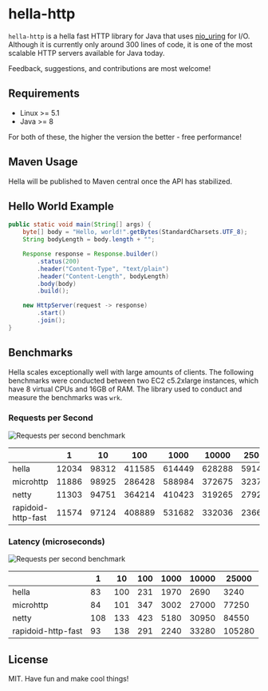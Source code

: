 # hella-http

`hella-http` is a hella fast HTTP library for Java that uses [nio_uring](https://github.com/bbeaupain/nio_uring) for I/O. Although it is currently only around 300 lines of code, it is one of the most scalable HTTP servers available for Java today.

Feedback, suggestions, and contributions are most welcome!

## Requirements
* Linux >= 5.1
* Java >= 8

For both of these, the higher the version the better - free performance!

## Maven Usage

Hella will be published to Maven central once the API has stabilized.

## Hello World Example

```java
public static void main(String[] args) {
    byte[] body = "Hello, world!".getBytes(StandardCharsets.UTF_8);
    String bodyLength = body.length + "";

    Response response = Response.builder()
        .status(200)
        .header("Content-Type", "text/plain")
        .header("Content-Length", bodyLength)
        .body(body)
        .build();

    new HttpServer(request -> response)
        .start()
        .join();
}
```

## Benchmarks

Hella scales exceptionally well with large amounts of clients. The following benchmarks were conducted between two EC2 c5.2xlarge instances, which have 8 virtual CPUs and 16GB of RAM. The library used to conduct and measure the benchmarks was `wrk`.

### Requests per Second

![Requests per second benchmark](https://github.com/bbeaupain/hella-http/blob/main/docs/requests.png?raw=true)

|                    | 1     | 10    | 100    | 1000   | 10000  | 25000  |
|--------------------|-------|-------|--------|--------|--------|--------|
| hella              | 12034 | 98312 | 411585 | 614449 | 628288 | 591419 |
| microhttp          | 11886 | 98925 | 286428 | 588984 | 372675 | 323757 |
| netty              | 11303 | 94751 | 364214 | 410423 | 319265 | 279239 |
| rapidoid-http-fast | 11574 | 97124 | 408889 | 531682 | 332036 | 236667 |

### Latency (microseconds)

![Requests per second benchmark](https://github.com/bbeaupain/hella-http/blob/main/docs/latency.png?raw=true)

|                    | 1   | 10  | 100 | 1000 | 10000 | 25000  |
|--------------------|-----|-----|-----|------|-------|--------|
| hella              | 83  | 100 | 231 | 1970 | 2690  | 3240   |
| microhttp          | 84  | 101 | 347 | 3002 | 27000 | 77250  |
| netty              | 108 | 133 | 423 | 5180 | 30950 | 84550  |
| rapidoid-http-fast | 93  | 138 | 291 | 2240 | 33280 | 105280 |

## License

MIT. Have fun and make cool things!
